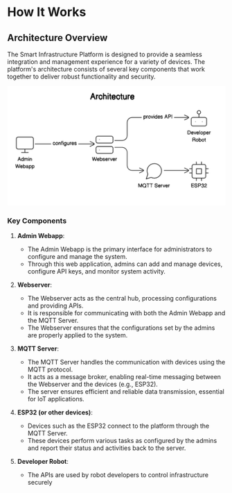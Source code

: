 # How It Works

## Architecture Overview

The Smart Infrastructure Platform is designed to provide a seamless integration and management experience for a variety of devices. The platform's architecture consists of several key components that work together to deliver robust functionality and security.

![alt text](image.png)

### Key Components

1. **Admin Webapp**:

   - The Admin Webapp is the primary interface for administrators to configure and manage the system.
   - Through this web application, admins can add and manage devices, configure API keys, and monitor system activity.

2. **Webserver**:

   - The Webserver acts as the central hub, processing configurations and providing APIs.
   - It is responsible for communicating with both the Admin Webapp and the MQTT Server.
   - The Webserver ensures that the configurations set by the admins are properly applied to the system.

3. **MQTT Server**:

   - The MQTT Server handles the communication with devices using the MQTT protocol.
   - It acts as a message broker, enabling real-time messaging between the Webserver and the devices (e.g., ESP32).
   - The server ensures efficient and reliable data transmission, essential for IoT applications.

4. **ESP32 (or other devices)**:

   - Devices such as the ESP32 connect to the platform through the MQTT Server.
   - These devices perform various tasks as configured by the admins and report their status and activities back to the server.

5. **Developer Robot**:

   - The APIs are used by robot developers to control infrastructure securely
